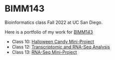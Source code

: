 # BIMM143
Bioinformatics class Fall 2022 at UC San Diego. 

Here is a portfolio of my work for [BIMM143](https://bioboot.github.io/bimm143_F22/) 

- Class 10: [Halloween Candy Mini-Project](https://github.com/vivphan007/bimm143/tree/main/class10%20(10.27.2022))
- Class 12: [Transcriptomic and RNA-Seq Analysis](https://github.com/vivphan007/bimm143/tree/main/class12(11.3.22)) 
- Class 13: [RNA-Seq Mini-Project](https://github.com/vivphan007/bimm143/tree/main/class13(11.8.22))
